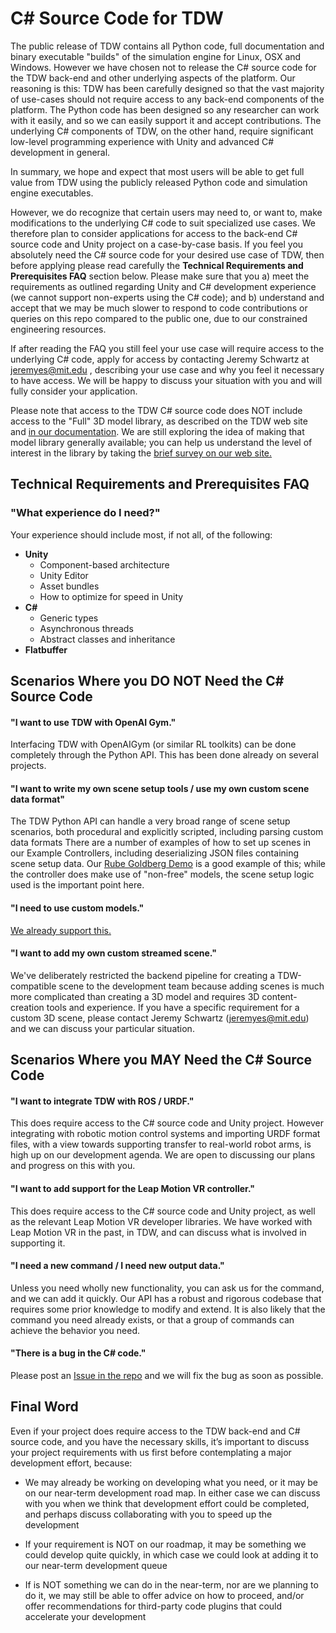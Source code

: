 # C# Source Code for TDW

The public release of TDW contains all Python code, full documentation and binary executable "builds" of the simulation engine for Linux, OSX and Windows.  However we have chosen not to release the C# source code for the TDW back-end and other underlying aspects of the platform. Our reasoning is this: TDW has been carefully designed so that the vast majority of use-cases should not require access to any back-end components of the platform. The Python code has been designed so any researcher can work with it easily, and so we can easily support it and accept contributions. The underlying C# components of TDW, on the other hand, require significant low-level programming experience with Unity and advanced C# development in general. 

In summary, we hope and expect that most users will be able to get full value from TDW using the publicly released Python code and simulation engine executables.

However, we do recognize that certain users may need to, or want to, make modifications to the underlying C# code to suit specialized use cases. We therefore plan to consider applications for access to the back-end C# source code and Unity project on a case-by-case basis.  If you feel you absolutely need the C# source code for your desired use case of TDW, then before applying please read carefully the **Technical Requirements and Prerequisites FAQ**  section below.  Please make sure that you a) meet the requirements as outlined regarding Unity and C# development experience (we cannot support non-experts using the C# code); and b) understand and accept that we may be much slower to respond to code contributions or queries on this repo compared to the public one, due to our constrained engineering resources.

If after reading  the FAQ you still feel your use case will require access to the underlying C# code, apply for access by contacting Jeremy Schwartz at [jeremyes@mit.edu](mailto:jeremyes@mit.edu) , describing your use case and why you feel it necessary to have access. We will be happy to discuss your situation with you and will fully consider your application.

Please note that access to the TDW C# source code does NOT include access to the "Full" 3D model library, as described on the TDW web site and [in our documentation](../misc_frontend/models_full.md). We are still exploring the idea of making that model library generally available; you can help us understand the level of interest in the library by taking the [brief survey on our web site.](https://docs.google.com/forms/d/e/1FAIpQLSeJGR_PXlVRwOis9dcM2SDwP3Jcuf78Yo0TLmgLWLpuQI9Xig/viewform)

## Technical Requirements and Prerequisites FAQ

### "What experience do I need?"  
Your experience should include most, if not all, of the following:

- **Unity**
  - Component-based architecture
  - Unity Editor
  - Asset bundles
  - How to optimize for speed in Unity
- **C#**
  - Generic types
  - Asynchronous threads
  - Abstract classes and inheritance
- **Flatbuffer**

## Scenarios Where you DO NOT Need the C# Source Code

#### "I want to use TDW with OpenAI Gym." 
Interfacing TDW with OpenAIGym (or similar RL toolkits) can be done completely through the Python API. This has been done already on several projects.

#### "I want to write my own scene setup tools / use my own custom scene data format" 
The TDW Python API can handle a very broad range of scene setup scenarios, both procedural and explicitly scripted, including parsing custom data formats There are a number of examples of how to set up scenes in our Example Controllers, including deserializing JSON files containing scene setup data. Our [Rube Goldberg Demo](https://github.com/threedworld-mit/tdw/blob/master/Documentation/python/use_cases/rube_goldberg.md) is a good example of this; while the controller does make use of "non-free" models, the scene setup logic used is the important point here.

#### "I need to use custom models." 
[We already support this.](https://github.com/threedworld-mit/tdw/blob/master/Documentation/misc_frontend/add_local_object.md)

#### "I want to add my own custom streamed scene."
We've deliberately restricted the backend pipeline for creating a TDW-compatible scene to the development team because adding scenes is much more complicated than creating a 3D model and requires 3D content-creation tools and experience. If you have a specific requirement for a custom 3D scene, please contact Jeremy Schwartz ([jeremyes@mit.edu](mailto:jeremyes@mit.edu)) and we can discuss your particular situation.

## Scenarios Where you MAY Need the C# Source Code

#### "I want to integrate TDW with ROS / URDF."
This does require access to the C# source code and Unity project. However integrating with robotic motion control systems and importing URDF format files, with a view towards supporting transfer to real-world robot arms, is high up on our development agenda.  We are open to discussing our plans and progress on this with you.

#### "I want to add support for the Leap Motion VR controller."
This does require access to the C# source code and Unity project, as well as the relevant Leap Motion VR developer libraries.  We have worked with Leap Motion VR in the past, in TDW, and can discuss what is involved in supporting it.

#### "I need a new command / I need new output data."
Unless you need wholly new functionality, you can ask us for the command, and we can add it quickly. Our API has a robust and rigorous codebase that requires some prior knowledge to modify and extend. It is also likely that the command you need already exists, or that a group of commands can achieve the behavior you need.

 #### "There is a bug in the C# code."
Please post an [Issue in the repo](https://github.com/threedworld-mit/tdw/issues) and we will fix the bug as soon as possible.

## Final Word

Even if your project does require access to the TDW back-end and C# source code, and you have the necessary skills, it’s important to discuss your project requirements with us first before contemplating a major development effort, because:

- We may already be working on developing what you need, or it may be on our near-term development road map. In either case we can discuss with you when we think that development effort could be completed, and perhaps discuss collaborating with you to speed up the development

- If your requirement is NOT on our roadmap, it may be something we could develop quite quickly, in which case we could look at adding it to our near-term development queue

- If is NOT something we can do in the near-term, nor are we planning to do it, we may still be able to offer advice on how to proceed, and/or offer recommendations for third-party code plugins that could accelerate your development
